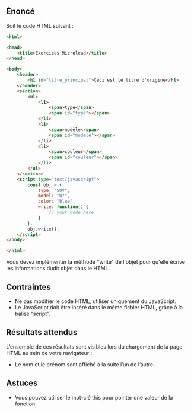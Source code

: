 ## Énoncé

Soit le code HTML suivant :

```html
<html>

<head>
    <title>Exercices Microlead</title>
</head>

<body>
    <header>
        <h1 id="titre_principal">Ceci est le titre d'origine</h1>
    </header>
    <section>
        <ul>
            <li>
                <span>type</span>
                <span id="type"></span>
            </li>
            <li>
                <span>modèle</span>
                <span id="modele"></span>
            </li>
            <li>
                <span>couleur</span>
                <span id="couleur"></span>
            </li>
        </ul>
    </section>
    <script type="text/javascript">
        const obj = {
            type: "SUV",
            model: "Q7",
            color: "blue",
            write: function() {
                // your code here
            }
        };
        obj.write();
    </script>
</body>

</html>
```

Vous devez implémenter la méthode "write" de l'objet pour qu'elle écrive les informations dudit objet dans le HTML.

## Contraintes

- Ne pas modifier le code HTML, utiliser uniquement du JavaScript.
- Le JavaScript doit être inséré dans le même fichier HTML, grâce à la balise “script”.

## Résultats attendus

L’ensemble de ces résultats sont visibles lors du chargement de la page HTML au sein de votre navigateur :

- Le nom et le prénom sont affiché à la suite l’un de l’autre.

## Astuces

- Vous pouvez utiliser le mot-clé this pour pointer une valeur de la fonction